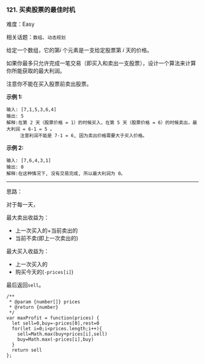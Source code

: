 ### 121. 买卖股票的最佳时机

难度：Easy

相关话题：`数组`、`动态规划`

给定一个数组，它的第*i*  个元素是一支给定股票第 *i*  天的价格。



如果你最多只允许完成一笔交易（即买入和卖出一支股票），设计一个算法来计算你所能获取的最大利润。



注意你不能在买入股票前卖出股票。



**示例 1:** 



```
输入: [7,1,5,3,6,4]
输出: 5
解释:在第 2 天（股票价格 = 1）的时候买入，在第 5 天（股票价格 = 6）的时候卖出，最大利润 = 6-1 = 5 。
     注意利润不能是 7-1 = 6, 因为卖出价格需要大于买入价格。
```


**示例 2:** 



```
输入: [7,6,4,3,1]
输出: 0
解释:在这种情况下, 没有交易完成, 所以最大利润为 0。
```



-----

思路：

对于每一天，

最大卖出收益为：

* 上一次买入的+当前卖出的
* 当前不卖(即上一次卖出的)

最大买入收益为：

* 上一次买入的
* 购买今天的(`-prices[i]`)

最后返回`sell`。

```
/**
 * @param {number[]} prices
 * @return {number}
 */
var maxProfit = function(prices) {
  let sell=0,buy=-prices[0],rest=0
  for(let i=0;i<prices.length;i++){
    sell=Math.max(buy+prices[i],sell)
    buy=Math.max(-prices[i],buy)
  }
  return sell
};
```

